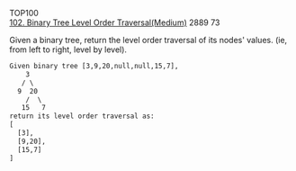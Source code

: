 TOP100  
[102. Binary Tree Level Order Traversal(Medium)](https://leetcode.com/problems/binary-tree-level-order-traversal/)
2889
73

Given a binary tree, return the level order traversal of its nodes' values. (ie, from left to right, level by level).

```html
Given binary tree [3,9,20,null,null,15,7],
    3
   / \
  9  20
    /  \
   15   7
return its level order traversal as:
[
  [3],
  [9,20],
  [15,7]
]
```
